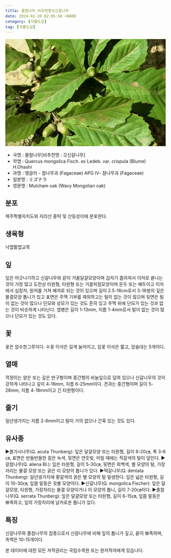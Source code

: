 ```yaml
---
title: 물참나무_비추천명깃신갈나무
date: 2024-02-20 02:05:58 +0800
category: [식물도감]
tag: [식물도감]
---
```




![물참나무[비추천명 : 깃신갈나무]](/assets/img/fileUpload/plants/basic/Fagaceae/Quercus/6565/1_th2.JPG)
- 국명 : 물참나무[비추천명 : 깃신갈나무]
- 학명 : Quercus mongolica Fisch. ex Ledeb. var. crispula (Blume) H.Ohashi
- 과명 : 앵글러 - 참나무과 (Fagaceae) APG Ⅳ- 참나무과 (Fagaceae)
- 일본명 : ミズナラ
- 영문명 : Mulcham oak (Wavy Mongolian oak)


## 분포
제주특별자치도와 지리산 중턱 및 산등성이에 분포한다.
## 생육형
낙엽활엽교목
## 잎
잎은 어긋나기하고 신갈나무와 같이 거꿀달걀모양이며 갑자기 좁아져서 이저로 끝나는 것이 가장 많고 도란상 타원형, 타원형 또는 거꿀피침모양이며 둔두 또는 예두이고 이저에서 심장저, 원저를 거쳐 예저로 되는 것이 있으며 길이 2.5-16cm로서 3-16쌍의 깊은 물결모양 톱니가 있고 표면은 주맥 기부를 제외하고는 털이 없는 것이 많으며 뒷면은 털이 없는 것이 많으나 단모와 성모가 있는 것도 흔히 있고 주맥 위에 단모가 있는 것과 없는 것이 비슷하게 나타난다. 엽병은 길이 1-13mm, 지름 1-4mm로서 털이 없는 것이 많으나 단모가 있는 것도 있다.
## 꽃
꽃은 암수한그루이다. 수꽃 이삭은 길게 늘어지고, 암꽃 이삭은 짧고, 암술대는 5개이다.
## 열매
깍정이는 얕은 또는 깊은 반구형이며 중간형의 비늘잎으로 덮여 있으나 신갈나무의 것이 강하게 나타나고 깊이 4-16mm, 지름 6-25mm이다. 견과는 중간형이며 길이 5-28mm, 지름 4-18mm이고 긴 타원형이다.
## 줄기
일년생가지는 지름 2-6mm이고 털이 거의 없으나 간혹 있는 것도 있다.
## 유사종
▶붉가시나무(Q. acuta Thunberg): 잎은 달걀모양 또는 타원형, 길이 8-20㎝, 폭 3-6㎝, 표면은 반들반들한 짙은 녹색, 뒷면은 연둣빛, 어릴 때에는 적갈색의 털이 덮인다.
▶갈참나무(Q. aliena Bl.): 잎은 타원형, 길이 5-30㎝, 뒷면은 회백색, 별 모양의 털, 가장자리는 물결 모양 또는 굵은 이 모양의 톱니가 있다. 
▶떡갈나무(Q. dentata Thunberg): 일년생가지에 황갈색의 굵은 별 모양의 털 밀생한다. 잎은 넓은 타원형, 길이 10-30㎝, 잎몸 밑동은 귓볼 모양이다.
▶신갈나무(Q. mongolica Fischer): 잎은 달걀모양, 타원형, 가장자리는 물결 모양이거나 이 모양의 톱니, 길이 7-20㎝이다. 
▶졸참나무(Q. serrata Thunberg): 잎은 달걀모양 또는 타원형, 길이 6-15㎝, 잎몸 밑동은 뾰족하고, 잎의 가장자리에 날카로운 톱니가 있다.
## 특징
신갈나무와 졸참나무의 잡종으로서 신갈나무에 비해 잎의 톱니가 깊고, 끝이 뾰족하며, 측맥은 10-15개이다.






본 데이터에 대한 모든 저작권리는 국립수목원 또는 원저작자에게 있습니다.
